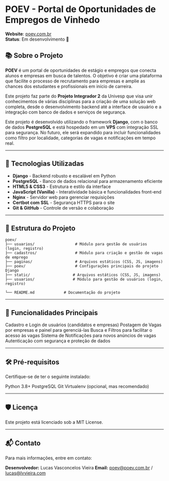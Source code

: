 # POEV - Portal de Oportunidades de Empregos de Vinhedo

**Website**: [poev.com.br](https://poev.com.br)  
**Status**: Em desenvolvimento 🚀

## 📚 Sobre o Projeto

**POEV** é um portal de oportunidades de estágio e empregos que conecta alunos e empresas em busca de talentos. O objetivo é criar uma plataforma que facilite o processo de recrutamento para empresas e amplie as chances dos estudantes e profissionais em início de carreira.

Este projeto faz parte do **Projeto Integrador 2** da Univesp que visa unir conhecimentos de várias disciplinas para a criação de uma solução web completa, desde o desenvolvimento backend até a interface de usuário e a integração com banco de dados e serviços de segurança.

Este projeto é desenvolvido utilizando o framework **Django**, com o banco de dados **PostgreSQL** e está hospedado em um **VPS** com integração SSL para segurança. No futuro, ele será expandido para incluir funcionalidades como filtro por localidade, categorias de vagas e notificações em tempo real.

---
## 🚀 Tecnologias Utilizadas

- **Django** - Backend robusto e escalável em Python
- **PostgreSQL** - Banco de dados relacional para armazenamento eficiente
- **HTML5 & CSS3** - Estrutura e estilo da interface
- **JavaScript (Vanilla)** - Interatividade básica e funcionalidades front-end
- **Nginx** - Servidor web para gerenciar requisições
- **Certbot com SSL** - Segurança HTTPS para o site
- **Git & GitHub** - Controle de versão e colaboração

---

## 📂 Estrutura do Projeto

```plaintext
poev/
├── usuarios/                  # Módulo para gestão de usuários (login, registro)
├── cadastros/                 # Módulo para criação e gestão de vagas de emprego
├── paginas/                   # Arquivos estáticos (CSS, JS, imagens)
├── poev/                      # Configurações principais do projeto Django
├── static/                   # Arquivos estáticos (CSS, JS, imagens)
├── usuarios/                 # Módulo para gestão de usuários (login, registro)

└── README.md             # Documentação do projeto
```
---

## 📝 Funcionalidades Principais
Cadastro e Login de usuários (candidatos e empresas)
Postagem de Vagas por empresas e painel para gerenciá-las
Busca e Filtros para facilitar o acesso às vagas
Sistema de Notificações para novos anúncios de vagas
Autenticação com segurança e proteção de dados

---

## 🛠️ Pré-requisitos
Certifique-se de ter o seguinte instalado:

Python 3.8+
PostgreSQL
Git
Virtualenv (opcional, mas recomendado)

---

## 🛡️ Licença
Este projeto está licenciado sob a MIT License.

---

## 📬 Contato
Para mais informações, entre em contato:

**Desenvolvedor:** Lucas Vasconcelos Vieira
**Email:** poev@poev.com.br / lucas@lvvieira.com


